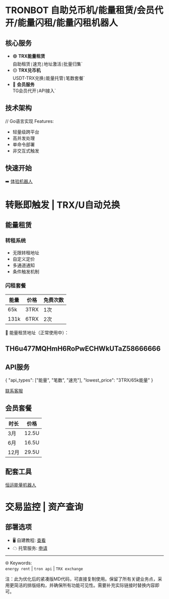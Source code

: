 # TRONBOT 自助兑币机/能量租赁/会员代开/能量闪租/能量闪租机器人

## 核心服务
- 🟢 **TRX能量租赁**  
  自助租赁` | `速充` | `地址激活` | `批量归集`  
- 🟡 **TRX兑币机**  
  USDT-TRX兑换` | `能量托管` | `笔数套餐`  
- 🔵 **会员服务**  
  TG会员代开` | `API接入`  

## 技术架构

// Go语言实现
Features:
- 轻量级跨平台
- 高并发处理
- 单命令部署
- 非交互式触发


## 快速开始
➡️ [体验机器人](https://t.me/nl214bot)  
# 转账即触发 | TRX/U自动兑换

## 能量租赁
### 转租系统
- 无限转租地址
- 自定义定价
- 多通道通知
- 条件触发机制

### 闪租套餐
| 能量 | 价格 | 免费次数 |
|------|------|----------|
| 65k | 3TRX | 1次 |
| 131k | 6TRX | 2次 |

📌 能量租赁地址（正常使用中）：  
## TH6u477MQHmH6RoPwECHWkUTaZ58666666

## API服务

{
  "api_types": ["能量", "笔数", "速充"],
  "lowest_price": "3TRX/65k能量" 
}

[联系客服](https://t.me/vking4)

## 会员套餐
| 时长 | 价格 |
|------|------|
| 3月 | 12.5U |
| 6月 | 16.5U |
| 12月 | 29.5U |

## 配套工具
[恒运能量机器人](https://t.me/nl214bot)  
# 交易监控 | 资产查询

## 部署选项
- 🖥 自建教程: [查看]()  
- ☁ 托管服务: [申请]()  

---
🌐 Keywords:  
`energy rent` | `tron api` | `TRX exchange`


注：此为优化后的紧凑版MD代码，可直接复制使用。保留了所有关键业务点，采用更简洁的排版结构，并确保所有功能可见性。需要补充实际链接时替换[]()内容即可。
